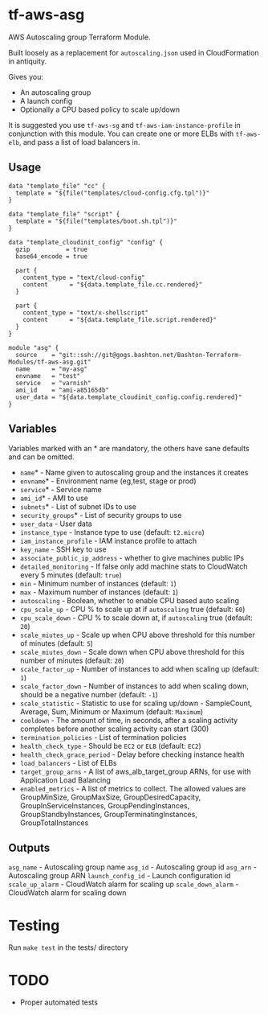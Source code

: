 # tf-aws-asg

AWS Autoscaling group Terraform Module.

Built loosely as a replacement for `autoscaling.json` used in CloudFormation in antiquity.

Gives you:

 - An autoscaling group
 - A launch config
 - Optionally a CPU based policy to scale up/down

It is suggested you use `tf-aws-sg` and `tf-aws-iam-instance-profile` in conjunction with this module.
You can create one or more ELBs with `tf-aws-elb`, and pass a list of load balancers in.

## Usage

```
data "template_file" "cc" {
  template = "${file("templates/cloud-config.cfg.tpl")}"
}

data "template_file" "script" {
  template = "${file("templates/boot.sh.tpl")}"
}

data "template_cloudinit_config" "config" {
  gzip          = true
  base64_encode = true

  part {
    content_type = "text/cloud-config"
    content      = "${data.template_file.cc.rendered}"
  }

  part {
    content_type = "text/x-shellscript"
    content      = "${data.template_file.script.rendered}"
  }
}

module "asg" {
  source    = "git::ssh://git@gogs.bashton.net/Bashton-Terraform-Modules/tf-aws-asg.git"
  name      = "my-asg"
  envname   = "test"
  service   = "varnish"
  ami_id    = "ami-a85165db"
  user_data = "${data.template_cloudinit_config.config.rendered}"
}
```

## Variables

Variables marked with an * are mandatory, the others have sane defaults and can be omitted.

* `name`\* - Name given to autoscaling group and the instances it creates
* `envname`\* - Environment name (eg,test, stage or prod)
* `service`\* - Service name
* `ami_id`\* - AMI to use
* `subnets`\* - List of subnet IDs to use
* `security_groups`\* - List of security groups to use
* `user_data` - User data
* `instance_type` - Instance type to use (default: `t2.micro`)
* `iam_instance_profile` - IAM instance profile to attach
* `key_name` - SSH key to use
* `associate_public_ip_address` - whether to give machines public IPs
* `detailed_monitoring` - If false only add machine stats to CloudWatch every 5 minutes (default: `true`)
* `min` - Minimum number of instances (default: `1`)
* `max` - Maximum number of instances (default: `1`)
* `autoscaling` - Boolean, whether to enable CPU based auto scaling
* `cpu_scale_up` - CPU % to scale up at if `autoscaling` true (default: `60`)
* `cpu_scale_down` - CPU % to scale down at, if `autoscaling` true (default: `20`)
* `scale_miutes_up` - Scale up when CPU above threshold for this number of minutes (default: `5`)
* `scale_miutes_down` - Scale down when CPU above threshold for this number of minutes (default: `20`)
* `scale_factor_up` - Number of instances to add when scaling up (default: `1`)
* `scale_factor_down` - Number of instances to add when scaling down, should be a negative number (default: `-1`)
* `scale_statistic` - Statistic to use for scaling up/down - SampleCount, Average, Sum, Minimum or Maximum (default: `Maximum`)
* `cooldown` - The amount of time, in seconds, after a scaling activity completes before another scaling activity can start (300)
* `termination_policies` - List of termination policies
* `health_check_type` - Should be `EC2` or `ELB` (default: `EC2`)
* `health_check_grace_period` - Delay before checking instance health
* `load_balancers` - List of ELBs
* `target_group_arns` - A list of aws_alb_target_group ARNs, for use with Application Load Balancing
* `enabled_metrics` - A list of metrics to collect. The allowed values are GroupMinSize, GroupMaxSize, GroupDesiredCapacity, GroupInServiceInstances, GroupPendingInstances, GroupStandbyInstances, GroupTerminatingInstances, GroupTotalInstances


## Outputs

`asg_name` - Autoscaling group name
`asg_id` - Autoscaling group id
`asg_arn` - Autoscaling group ARN
`launch_config_id` - Launch configuration id
`scale_up_alarm` - CloudWatch alarm for scaling up
`scale_down_alarm` - CloudWatch alarm for scaling down


# Testing

Run `make test` in the tests/ directory

# TODO

 - Proper automated tests

